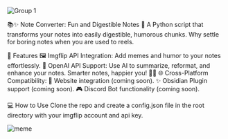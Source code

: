 ![Group 1](https://github.com/user-attachments/assets/b3707db1-bfb3-46c5-aae6-45fc94f30156)

📚✨ Note Converter: Fun and Digestible Notes 🎉
A Python 
script that transforms your notes into easily digestible, humorous 
chunks. Why settle for boring notes when you are used to reels.

🚀 Features
🖼️ Imgflip API Integration: Add memes and humor to your notes effortlessly.
🤖 OpenAI API Support: Use AI to summarize, reformat, and enhance your notes. Smarter notes, happier you! 🧠🎉
🌐 Cross-Platform Compatibility:
🌟 Website integration (coming soon).
✨ Obsidian Plugin support (coming soon).
🎮 Discord Bot functionality (coming soon).

💻 How to Use
Clone the repo and create a config.json file in the root directory with your imgflip account and api key.

![meme](https://github.com/user-attachments/assets/d0459406-10f6-4c0b-96aa-fa726fe63b4a)



